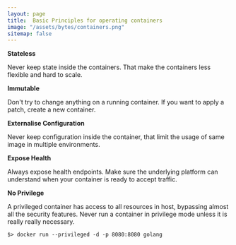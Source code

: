 ```yaml
---
layout: page
title:  Basic Principles for operating containers
image: "/assets/bytes/containers.png"
sitemap: false
---
```

**Stateless**

Never keep state inside the containers.  That make the containers less flexible and hard to scale. 

**Immutable**

Don't try to change anything on a running container. If you want to apply a patch, create a new container.

**Externalise Configuration**

Never keep configuration inside the container, that limit the usage of same image in multiple environments.

**Expose Health**

Always expose health endpoints. Make sure the underlying platform can understand when your container is ready to accept traffic.

**No Privilege**

A privileged container has access to all resources in host, bypassing almost all the security features. Never run a container in privilege mode unless it is really really necessary.

`$> docker run --privileged -d -p 8080:8080 golang`